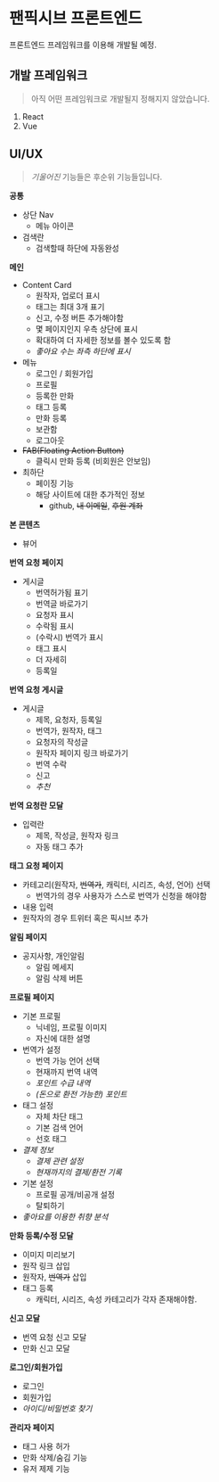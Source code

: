 # 팬픽시브 프론트엔드

프론트엔드 프레임워크를 이용해 개발될 예정.

## 개발 프레임워크

> 아직 어떤 프레임워크로 개발될지 정해지지 않았습니다.

1. React
2. Vue

## UI/UX

> *기울어진* 기능들은 후순위 기능들입니다.

**공통**
- 상단 Nav
    - 메뉴 아이콘
- 검색란
    - 검색할때 하단에 자동완성

**메인**
- Content Card
    - 원작자, 업로더 표시
    - 태그는 최대 3개 표기
    - 신고, 수정 버튼 추가해야함
    - 몇 페이지인지 우측 상단에 표시
    - 확대하여 더 자세한 정보를 볼수 있도록 함
    - *좋아요 수는 좌측 하단에 표시*
- 메뉴
    - 로그인 / 회원가입
    - 프로필
    - 등록한 만화
    - 태그 등록
    - 만화 등록
    - 보관함
    - 로그아웃
- ~~FAB(Floating Action Button)~~
    - 클릭시 만화 등록 (비회원은 안보임)
- 최하단
    - 페이징 기능
    - 해당 사이트에 대한 추가적인 정보
        - github, ~~내 이메일~~, ~~후원 계좌~~

**본 콘텐츠**
- 뷰어

**번역 요청 페이지**
- 게시글
    - 번역허가됨 표기
    - 번역글 바로가기
    - 요청자 표시
    - 수락됨 표시
    - (수락시) 번역가 표시
    - 태그 표시
    - 더 자세히
    - 등록일

**번역 요청 게시글**
- 게시글
    - 제목, 요청자, 등록일
    - 번역가, 원작자, 태그
    - 요청자의 작성글
    - 원작자 페이지 링크 바로가기
    - 번역 수락
    - 신고
    - *추천*

**번역 요청란 모달**
- 입력란
    - 제목, 작성글, 원작자 링크
    - 자동 태그 추가

**태그 요청 페이지**
- 카테고리(원작자, ~~번역가~~, 캐릭터, 시리즈, 속성, 언어) 선택
    - 번역가의 경우 사용자가 스스로 번역가 신청을 해야함
- 내용 입력
- 원작자의 경우 트위터 혹은 픽시브 추가

**알림 페이지**
- 공지사항, 개인알림
    - 알림 메세지
    - 알림 삭제 버튼

**프로필 페이지**
- 기본 프로필
    - 닉네임, 프로필 이미지
    - 자신에 대한 설명
- 번역가 설정
    - 번역 가능 언어 선택
    - 현재까지 번역 내역
    - *포인트 수급 내역*
    - *(돈으로 환전 가능한) 포인트*
- 태그 설정
    - 자체 차단 태그
    - 기본 검색 언어
    - 선호 태그
- *결제 정보*
    - *결제 관련 설정*
    - *현재까지의 결제/환전 기록*
- 기본 설정
    - 프로필 공개/비공개 설정
    - 탈퇴하기
- *좋아요를 이용한 취향 분석*

**만화 등록/수정 모달**
- 이미지 미리보기
- 원작 링크 삽입
- 원작자, ~~번역가~~ 삽입
- 태그 등록
    - 캐릭터, 시리즈, 속성 카테고리가 각자 존재해야함.

**신고 모달**
- 번역 요청 신고 모달
- 만화 신고 모달

**로그인/회원가입**
- 로그인
- 회원가입
- *아이디/비밀번호 찾기*

**관리자 페이지**
- 태그 사용 허가
- 만화 삭제/숨김 기능
- 유저 제제 기능
